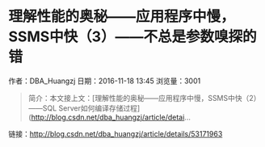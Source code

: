 # 理解性能的奥秘——应用程序中慢，SSMS中快（3）——不总是参数嗅探的错
作者：DBA_Huangzj
日期：2016-11-18 13:45
浏览量：3001
> 简介：本文接上文：[理解性能的奥秘——应用程序中慢，SSMS中快（2）——SQL Server如何编译存储过程](http://blog.csdn.net/dba_huangzj/article/detai...

 链接：http://blog.csdn.net/dba_huangzj/article/details/53171963

